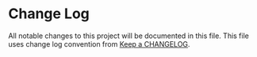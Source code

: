 # Change Log
All notable changes to this project will be documented in this file.
This file uses change log convention from [Keep a CHANGELOG](http://keepachangelog.com).


[CHANGELOG.md]: CHANGELOG.md
[CONTRIBUTING.md]: CONTRIBUTING.md
[LICENCE]: LICENCE
[README.md]: README.md
